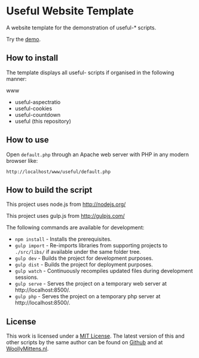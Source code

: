 # Useful Website Template

A website template for the demonstration of useful-* scripts.

Try the <a href="http://www.woollymittens.nl/">demo</a>.

## How to install

The template displays all useful- scripts if organised in the following manner:

www
- useful-aspectratio
- useful-cookies
- useful-countdown
- useful (this repository)

## How to use

Open `default.php` through an Apache web server with PHP in any modern browser like:

	http://localhost/www/useful/default.php

## How to build the script

This project uses node.js from http://nodejs.org/

This project uses gulp.js from http://gulpjs.com/

The following commands are available for development:
+ `npm install` - Installs the prerequisites.
+ `gulp import` - Re-imports libraries from supporting projects to `./src/libs/` if available under the same folder tree.
+ `gulp dev` - Builds the project for development purposes.
+ `gulp dist` - Builds the project for deployment purposes.
+ `gulp watch` - Continuously recompiles updated files during development sessions.
+ `gulp serve` - Serves the project on a temporary web server at http://localhost:8500/.
+ `gulp php` - Serves the project on a temporary php server at http://localhost:8500/.

## License

This work is licensed under a [MIT License](https://opensource.org/licenses/MIT). The latest version of this and other scripts by the same author can be found on [Github](https://github.com/WoollyMittens) and at [WoollyMittens.nl](https://www.woollymittens.nl/).
